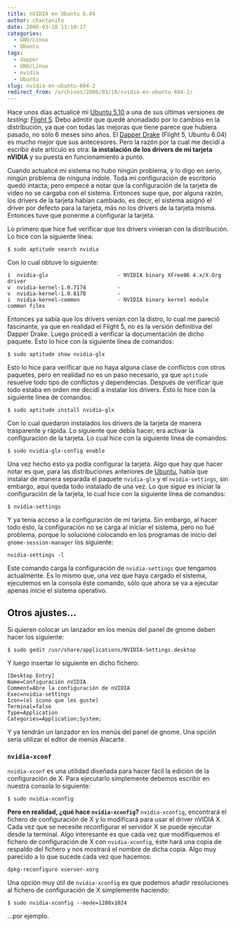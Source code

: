 ```yaml
---
title: nVIDIA en Ubuntu 6.04
author: chantanito
date: 2006-03-18 11:10:17
categories:
  - GNU/Linux
  - Ubuntu
tags:
  - dapper
  - GNU/Linux
  - nvidia
  - Ubuntu
slug: nvidia-en-ubuntu-604-2
redirect_from: /archivos/2006/03/18/nvidia-en-ubuntu-604-2/
---
```


Hace unos días actualicé mi [Ubuntu 5.10](http://www.ubuntu.com/news/release510) a una de sus últimas  versiones de _testing_: [Flight 5](http://www.ubuntu.com/testing/flight5). Debo admitir que quedé anonadado por lo cambios en la distribución, ya que con todas las mejoras que tiene parece que hubiera pasado, no sólo 6 meses sino años. El [Dapper Drake](http://cdimage.ubuntu.com/releases/dapper/flight-5/) (Flight 5, Ubuntu 6.04) es mucho mejor que sus antecesores. Pero la razón por la cual me  decidí a escribir éste artículo es otra: **la instalación de los drivers de mi tarjeta nVIDIA** y su puesta en funcionamiento a punto.

Cuando actualicé mi sistema no hubo ningún problema, y lo digo en serio, ningún problema de ninguna índole. Toda mi configuración de escritorio quedó intacta; pero empecé a notar que la configuración de la tarjeta de video no se cargaba con el sistema. Entonces supe que, por alguna razón, los drivers de la tarjeta habían cambiado, es decir, el sistema asignó el driver por defecto para la tarjeta, más no los drivers de la tarjeta misma. Entonces tuve que ponerme a configurar la tarjeta.

Lo primero que hice fué verificar que los drivers vinieran con la distribución. Lo hice con la siguiente línea:

    $ sudo aptitude search nvidia

Con lo cual obtuve lo siguiente:

    i  nvidia-glx                      - NVIDIA binary XFree86 4.x/X.Org driver
    v  nvidia-kernel-1.0.7174          -
    v  nvidia-kernel-1.0.8178          -
    i  nvidia-kernel-common            - NVIDIA binary kernel module common files

Entonces ya sabía que los drivers venían con la distro, lo cual me pareció fascinante, ya que en realidad el Flight 5, no es la versión definitiva del Dapper Drake. Luego procedí a verificar la documentación de dicho paquete. Ésto lo hice con la siguiente línea de comandos:

    $ sudo aptitude show nvidia-glx

Esto lo hice para verificar que no haya alguna clase de conflictos con otros paquetes, pero en realidad no es un paso necesario, ya que `aptitude` resuelve todo tipo de conflictos y dependencias. Después de verificar que todo estaba en orden me decidí a instalar los drivers. Ésto lo hice con la siguiente linea de comandos:

    $ sudo aptitude install nvidia-glx

Con lo cual quedaron instalados los drivers de la tarjeta de manera trasparente y rápida. Lo siguiente que debía hacer, era activar la configuración de la tarjeta. Lo cual hice con la siguiente línea de comandos:

    $ sudo nvidia-glx-config enable

Una vez hecho ésto ya podía configurar la tarjeta. Algo que hay que hacer notar es que, para las distribuciones anteriores de [Ubuntu](http://www.ubuntu.com), había que instalar de manera separada el paquete `nvidia-glx` y el `nvidia-settings`, sin embargo, aquí queda todo instalado de una vez. Lo que sigue es iniciar la configuración de la tarjeta, lo cual hice con la siguiente línea de comandos:

    $ nvidia-settings

Y ya tenía acceso a la configuración de mi tarjeta. Sin embargo, al hacer todo ésto, la configuración no se carga al iniciar el sistema, pero no fué problema, porque lo solucioné colocando en los programas de inicio del `gnome-session-manager` los siguiente:

    nvidia-settings -l

Este comando carga la configuración de `nvidia-settings` que tengamos actualmente. Es lo mismo que, una vez que haya cargado el sistema, ejecutemos en la consola éste comando, sólo que ahora se va a ejecutar apenas inicie el sistema operativo.

## Otros ajustes...

Si quieren colocar un lanzador en los menús del panel de gnome deben hacer los siguiente:

    $ sudo gedit /usr/share/applications/NVIDIA-Settings.desktop

Y luego insertar lo siguiente en dicho fichero:

    [Desktop Entry]
    Name=Configuración nVIDIA
    Comment=Abre la configuración de nVIDIA
    Exec=nvidia-settings
    Icon=(el icono que les guste)
    Terminal=false
    Type=Application
    Categories=Application;System;

Y ya tendrán un lanzador en los menús del panel de gnome. Una opción sería utilizar el editor de menús  Alacarte.

### `nvidia-xconf`

`nvidia-xconf` es una utilidad diseñada para hacer fácil la edición de la configuración de X. Para ejecutarlo simplemente debemos escribir en nuestra consola lo siguiente:

    $ sudo nvidia-xconfig

**Pero en realidad, ¿qué hace `nvidia-xconfig`?** `nvidia-xconfig`, encontrará el fichero de configuración de X y lo modificará para usar el driver nVIDIA X. Cada vez que se necesite reconfigurar el servidor X se puede ejecutar desde la terminal. Algo interesante es que cada vez que modifiquemos el fichero de configuración de X con `nvidia-xconfig`, éste hará una copia de respaldo del fichero y nos mostrará el nombre de dicha copia. Algo muy parecido a lo que sucede cada vez que hacemos:

    dpkg-reconfigure xserver-xorg

Una opción muy útil de `nvidia-xconfig` es que podemos añadir resoluciones al fichero de configuración de X simplemente haciendo:

    $ sudo nvidia-xconfig --mode=1280x1024

...por ejemplo.

